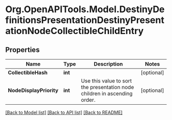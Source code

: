 # Org.OpenAPITools.Model.DestinyDefinitionsPresentationDestinyPresentationNodeCollectibleChildEntry

## Properties

Name | Type | Description | Notes
------------ | ------------- | ------------- | -------------
**CollectibleHash** | **int** |  | [optional] 
**NodeDisplayPriority** | **int** | Use this value to sort the presentation node children in ascending order. | [optional] 

[[Back to Model list]](../README.md#documentation-for-models) [[Back to API list]](../README.md#documentation-for-api-endpoints) [[Back to README]](../README.md)

